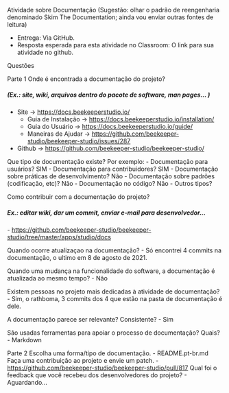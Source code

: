 Atividade sobre Documentação 
(Sugestão: olhar o padrão de reengenharia denominado Skim The Documentation; 
ainda vou enviar outras fontes de leitura)

- Entrega: Via GitHub. 
- Resposta esperada para esta atividade no Classroom: O link para sua atividade no github.

Questões 

Parte 1
Onde é encontrada a documentação do projeto?  <h5>(Ex.: site, wiki, arquivos dentro do pacote de software, man pages... )</h5>
 - Site -> https://docs.beekeeperstudio.io/
    -   Guia de Instalação -> https://docs.beekeeperstudio.io/installation/
    -   Guia do Usuário -> https://docs.beekeeperstudio.io/guide/
    -   Maneiras de Ajudar -> https://github.com/beekeeper-studio/beekeeper-studio/issues/287
 - Github -> https://github.com/beekeeper-studio/beekeeper-studio/
 

Que tipo de documentação existe? Por exemplo:
        - Documentação para usuários? SIM
        - Documentação para contribuidores? SIM
        - Documentação sobre práticas de desenvolvimento? Não
        - Documentação sobre padrões (codificação, etc)? Não
        - Documentação no código? Não
        - Outros tipos? 

Como contribuir com a documentação do projeto? <h5>Ex.: editar wiki, dar um commit, enviar e-mail para desenvolvedor... </h5>
    -   https://github.com/beekeeper-studio/beekeeper-studio/tree/master/apps/studio/docs

Quando ocorre atualizaçao na documentação? 
    -   Só encontrei 4 commits na documentação, o ultimo em 8 de agosto de 2021.

Quando uma mudança na funcionalidade do software, a documentação é atualizada ao mesmo tempo? 
    -   Não

Existem pessoas no projeto mais dedicadas à atividade de documentação? 
    -   Sim, o rathboma, 3 commits dos 4 que estão na pasta de documentação é dele.

A documentação parece ser relevante? Consistente? 
    -   Sim

São usadas ferramentas para apoiar o processo de documentação? Quais? 
    -   Markdown

Parte 2
Escolha uma forma/tipo de documentação.
    -   README.pt-br.md
Faça uma contribuição ao projeto e envie um patch.
    -   https://github.com/beekeeper-studio/beekeeper-studio/pull/817
Qual foi o feedback que você recebeu dos desenvolvedores do projeto?
    - Aguardando...